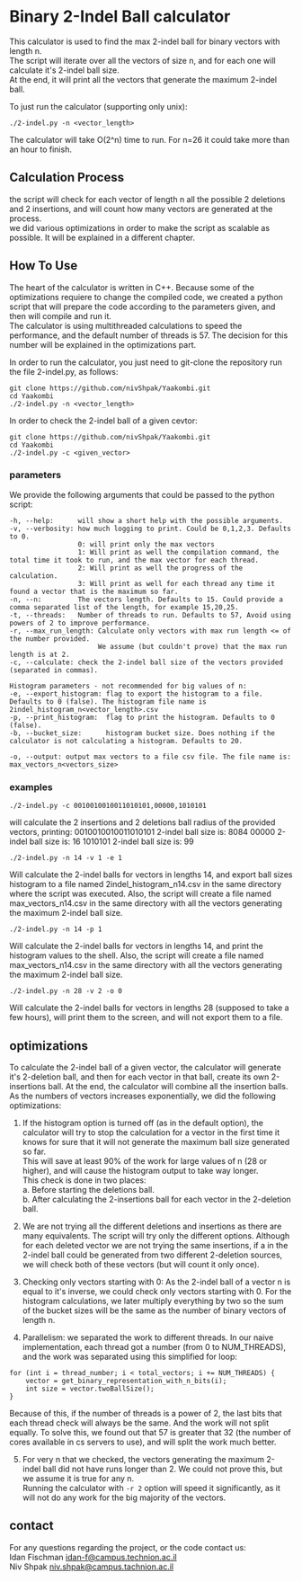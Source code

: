 # Binary 2-Indel Ball calculator
This calculator is used to find the max 2-indel ball for binary vectors with length n.<br>
The script will iterate over all the vectors of size n, and for each one will calculate it's 2-indel ball size.<br>
At the end, it will print all the vectors that generate the maximum 2-indel ball.

To just run the calculator (supporting only unix):
```
./2-indel.py -n <vector_length>
```
The calculator will take O(2^n) time to run. For n=26 it could take more than an hour to finish.  

## Calculation Process
the script will check for each vector of length n all the possible 2 deletions and 2 insertions, and will count how many vectors are generated at the process.<br>
we did various optimizations in order to make the script as scalable as possible. It will be explained in a different chapter.

## How To Use
The heart of the calculator is written in C++.
Because some of the optimizations requiere to change the compiled code, we created a python script that will prepare the code according to the parameters given, and then will compile and run it.<br>
The calculator is using multithreaded calculations to speed the performance, and the default number of threads is 57. The decision for this number will be explained in the optimizations part.

In order to run the calculator, you just need to git-clone the repository run the file 2-indel.py, as follows:
```
git clone https://github.com/nivShpak/Yaakombi.git
cd Yaakombi
./2-indel.py -n <vector_length>
```
In order to check the 2-indel ball of a given cevtor:
```
git clone https://github.com/nivShpak/Yaakombi.git
cd Yaakombi
./2-indel.py -c <given_vector>
```

### parameters
We provide the following arguments that could be passed to the python script:
```
-h, --help:      will show a short help with the possible arguments.
-v, --verbosity: how much logging to print. Could be 0,1,2,3. Defaults to 0.
                 0: will print only the max vectors
                 1: Will print as well the compilation command, the total time it took to run, and the max vector for each thread.
                 2: Will print as well the progress of the calculation.
                 3: Will print as well for each thread any time it found a vector that is the maximum so far.
-n, --n:         The vectors length. Defaults to 15. Could provide a comma separated list of the length, for example 15,20,25.
-t, --threads:   Number of threads to run. Defaults to 57, Avoid using powers of 2 to improve performance.
-r, --max_run_length: Calculate only vectors with max run length <= of the number provided. 
                      We assume (but couldn't prove) that the max run length is at 2.
-c, --calculate: check the 2-indel ball size of the vectors provided (separated in commas).

Histogram parameters - not recommended for big values of n:
-e, --export_histogram: flag to export the histogram to a file. Defaults to 0 (false). The histogram file name is 2indel_histogram_n<vector_length>.csv 
-p, --print_histogram:  flag to print the histogram. Defaults to 0 (false).
-b, --bucket_size:      histogram bucket size. Does nothing if the calculator is not calculating a histogram. Defaults to 20.

-o, --output: output max vectors to a file csv file. The file name is: max_vectors_n<vectors_size>
```
### examples
```
./2-indel.py -c 0010010010011010101,00000,1010101
```
will calculate the 2 insertions and 2 deletions ball radius of the provided vectors, printing:
0010010010011010101 2-indel ball size is: 8084
00000 2-indel ball size is: 16
1010101 2-indel ball size is: 99

```
./2-indel.py -n 14 -v 1 -e 1 
```
Will calculate the 2-indel balls for vectors in lengths 14, and export ball sizes histogram to a file named 2indel_histogram_n14.csv in the same directory where the script was executed. Also, the script will create a file named max_vectors_n14.csv in the same directory with all the vectors generating the maximum 2-indel ball size.

```
./2-indel.py -n 14 -p 1
```
Will calculate the 2-indel balls for vectors in lengths 14, and print the histogram values to the shell. 
Also, the script will create a file named max_vectors_n14.csv in the same directory with all the vectors generating the maximum 2-indel ball size.

```
./2-indel.py -n 28 -v 2 -o 0
```
Will calculate the 2-indel balls for vectors in lengths 28 (supposed to take a few hours), will print them to the screen, and will not export them to a file. 

## optimizations
To calculate the 2-indel ball of a given vector, the calculator will generate it's 2-deletion ball, and then for each vector in that ball, create its own 2-insertions ball. At the end, the calculator will combine all the insertion balls.<br>
As the numbers of vectors increases exponentially, we did the following optimizations:

1. If the histogram option is turned off (as in the default option), the calculator will try to stop the calculation for a vector in the first time it knows for sure that it will not generate the maximum ball size generated so far.<br>
This will save at least 90% of the work for large values of n (28 or higher), and will cause the histogram output to take way longer.<br>
This check is done in two places:<br>
  a. Before starting the deletions ball.<br>
  b. After calculating the 2-insertions ball for each vector in the 2-deletion ball.

2. We are not trying all the different deletions and insertions as there are many equivalents. The script will try only the different options. Although for each deleted vector we are not trying the same insertions, if a in the 2-indel ball could be generated from two different 2-deletion sources, we will check both of these vectors (but will count it only once).

3. Checking only vectors starting with 0: As the 2-indel ball of a vector n is equal to it's inverse, we could check only vectors starting with 0. For the histogram calculations, we later multiply everything by two so the sum of the bucket sizes will be the same as the number of binary vectors of length n. 

4. Parallelism: we separated the work to different threads. In our naive implementation, each thread got a number (from 0 to NUM_THREADS), and the work was separated using this simplified for loop: 
```
for (int i = thread_number; i < total_vectors; i += NUM_THREADS) { 
    vector = get_binary_representation_with_n_bits(i);
    int size = vector.twoBallSize();
}
``` 
Because of this, if the number of threads is a power of 2, the last bits that each thread check will always be the same. And the work will not split equally. To solve this, we found out that 57 is greater that 32 (the number of cores available in cs servers to use), and will split the work much better. 

5. For very n that we checked, the vectors generating the maximum 2-indel ball did not have runs longer than 2. We could not prove this, but we assume it is true for any n.<br>
Running the calculator with `-r 2` option will speed it significantly, as it will not do any work for the big majority of the vectors.<br>

## contact
For any questions regarding the project, or the code contact us:<br>
Idan Fischman idan-f@campus.technion.ac.il<br>
Niv Shpak     niv.shpak@campus.tachnion.ac.il<rb>
